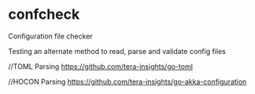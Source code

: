 # confcheck
Configuration file checker

Testing an alternate method to read, parse and validate config files

//TOML Parsing
https://github.com/tera-insights/go-toml

//HOCON Parsing
https://github.com/tera-insights/go-akka-configuration
